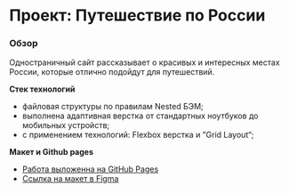 # Проект: Путешествие по России

### Обзор
Одностраничный сайт рассказывает о красивых и интересных местах России, которые отлично подойдут для путешествий.

**Стек технологий**

- файловая структуры по правилам Nested БЭМ;
- выполнена адаптивная верстка от стандартных ноутбуков до мобильных устройств;
- с применением технологий: Flexbox верстка и ”Grid Layout“;

**Макет и Github pages**

* [Работа выложенна на GitHub Pages](https://keepsake666.github.io/russian-travel/index.html)
* [Ссылка на макет в Figma](https://www.figma.com/file/5S2WSbEFL6awjVWJ0NWL8Q/Sprint-3_-Russia-_-desktop-mobile?node-id=28503%3A0)


